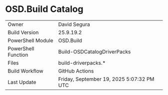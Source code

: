 ﻿# OSD.Build Catalog

| | |
|-|-|
| Owner | David Segura |
| Build Version | 25.9.19.2 |
| PowerShell Module | OSD.Build |
| PowerShell Function | Build-OSDCatalogDriverPacks |
| Files | build-driverpacks.* |
| Build Workflow | GitHub Actions |
| Last Update | Friday, September 19, 2025 5:07:32 PM UTC |

